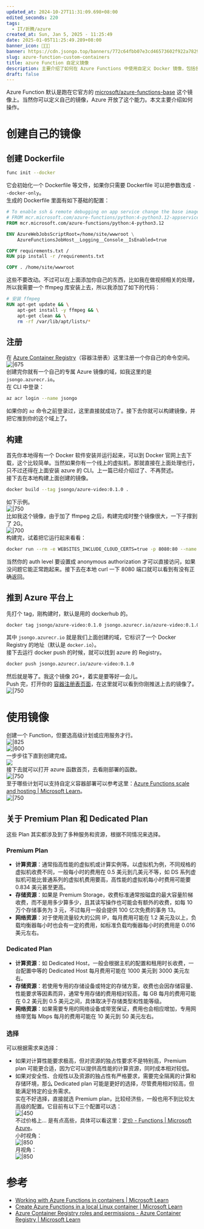 ```yaml
---
updated_at: 2024-10-27T11:31:09.698+08:00
edited_seconds: 220
tags:
  - IT/折腾/azure
created_at: Sun, Jan 5, 2025 - 11:25:49
date: 2025-01-05T11:25:49.289+08:00
banner_icon: 👨🏼‍🍳
banner: https://cdn.jsongo.top/banners/772c64fbb07e3cd46573602f922a7829.jpg
slug: azure-function-custom-containers
title: azure Function 自定义镜像
description: 主要介绍了如何在 Azure Functions 中使用自定义 Docker 镜像，包括创建和配置 Dockerfile，以及将镜像推送到 Azure 容器注册表（ACR）。此外，还讨论了在 Azure 平台上使用这些镜像的步骤和相关的计划选择。
draft: false
---
```

 Azure Function 默认是跑在它官方的 [microsoft/azure-functions-base](https://hub.docker.com/r/microsoft/azure-functions-base) 这个镜像上。当然你可以定义自己的镜像，Azure 开放了这个能力。本文主要介绍如何操作。
# 创建自己的镜像
## 创建 Dockerfile
```bash
func init --docker
```
它会初始化一个 Dockerfile 等文件，如果你只需要 Dockerfile 可以把参数改成 `--docker-only`。  
生成的 Dockerfile 里面有如下基础的配置：
```Dockerfile
# To enable ssh & remote debugging on app service change the base image to the one below
# FROM mcr.microsoft.com/azure-functions/python:4-python3.12-appservice
FROM mcr.microsoft.com/azure-functions/python:4-python3.12

ENV AzureWebJobsScriptRoot=/home/site/wwwroot \
    AzureFunctionsJobHost__Logging__Console__IsEnabled=true

COPY requirements.txt /
RUN pip install -r /requirements.txt

COPY . /home/site/wwwroot
```
这些不要改动。不过可以在上面添加你自己的东西，比如我在做视频相关的处理，所以我需要一个 ffmpeg 库安装上去，所以我添加了如下的代码：
```Dockerfile
# 安装 ffmpeg
RUN apt-get update && \
    apt-get install -y ffmpeg && \
    apt-get clean && \
    rm -rf /var/lib/apt/lists/*
```

## 注册
在 [Azure Container Registry](https://portal.azure.com/#browse/Microsoft.ContainerRegistry%2Fregistries)（容器注册表）这里注册一个你自己的命令空间。  
	![|675](https://cdn.jsongo.top/2025/01/463f2950bea861c9729cb23cdc5a6478.webp)  
创建完你就有一个自己的专属 Azure 镜像的域，如我这里的是 `jsongo.azurecr.io`。  
在 CLI 中登录：
```bash
az acr login --name jsongo
```
如果你的 `az` 命令之前登录过，这里直接就成功了。接下去你就可以构建镜像，并把它推到你的这个域上了。

## 构建
首先你本地得有一个 Docker 软件安装并运行起来，可以到 Docker 官网上去下载，这个比较简单。当然如果你有一个线上的虚拟机，那就直接在上面处理也行，只不过还得在上面安装 azure 的 CLI。上一篇已经介绍过了、不再赘述。  
接下去在本地构建上面创建的镜像。
```bash
docker build --tag jsongo/azure-video:0.1.0 .
```
如下示例。  
	![|750](https://cdn.jsongo.top/2025/01/a28f11024d5a8fe4f5c8ad0337479ee7.webp)  
比如我这个镜像，由于加了 ffmpeg 之后，构建完成时整个镜像很大，一下子撑到了 2G。  
	![|700](https://cdn.jsongo.top/2025/01/4f71b5b5f343bcc4b0db975f24bfce60.webp)  
构建完，试着把它运行起来看看：
```bash
docker run --rm -e WEBSITES_INCLUDE_CLOUD_CERTS=true -p 8080:80 --name test-azure-video -it jsongo.azurecr.io/azure-video
```
当然你的 auth level 要设置成 anonymous authorization 才可以直接访问，如果没问题它能正常跑起来。接下去在本地 curl 一下 8080 端口就可以看到有没有正确返回。

## 推到 Azure 平台上
先打个 tag，刚构建时，默认是用的 dockerhub 的。
```bash
docker tag jsongo/azure-video:0.1.0 jsongo.azurecr.io/azure-video:0.1.0
```
其中 `jsongo.azurecr.io` 就是我们上面创建的域，它标识了一个 Docker Registry 的地址（默认是 `docker.io`）。  
接下去运行 docker push 的时候，就可以找到 azure 的 Registry。
```bash
docker push jsongo.azurecr.io/azure-video:0.1.0
```
然后就是等了。我这个镜像 2G+，着实是要等好一会儿。  
Push 完，打开你的 [容器注册表页面](https://portal.azure.com/#view/HubsExtension/BrowseResource/resourceType/Microsoft.ContainerRegistry%2Fregistries)，在这里就可以看到你刚推送上去的镜像了。  
	![|750](https://cdn.jsongo.top/2025/01/fb1175d6eaf44464ccf31a4c1a79046b.webp)

# 使用镜像
创建一个 Function，但要选高级计划或应用服务才行。  
	![|825](https://cdn.jsongo.top/2025/01/97e0c4a5f43cd4dcb940b3b125e1fbbf.webp)  
	![|600](https://cdn.jsongo.top/2025/01/61ccd18ce92bbd84fe47a4bdf732ff55.webp)  
	一步步往下直到创建完成。  
	![](https://cdn.jsongo.top/2025/01/db86acc839e4545ce6e255d56a6bc911.webp)  
接下去就可以打开 azure 函数首页，去看刚部署的函数。  
	![|750](https://cdn.jsongo.top/2025/01/6efc5b6d235cc4e37d11ef1a7b0c52de.webp)  
至于哪些计划可以支持自定义容器部署可以参考这里：[Azure Functions scale and hosting \| Microsoft Learn](https://learn.microsoft.com/en-us/azure/azure-functions/functions-scale)。  
	![|750](https://cdn.jsongo.top/2025/01/3ef8be06d615efb0daf5495e872d716e.webp)

## 关于 Premium Plan 和 Dedicated Plan
这些 Plan 其实都涉及到了多种服务和资源，根据不同情况来选择。
### Premium Plan
- **计算资源**：通常指高性能的虚拟机或计算实例等。以虚拟机为例，不同规格的虚拟机收费不同，一般每小时的费用在 0.5 美元到几美元不等，如 DS 系列虚拟机可能比普通系列的虚拟机费用要高，高性能的虚拟机每小时费用可能要 0.834 美元甚至更高。
- **存储资源**：如果是 Premium Storage，收费标准通常按磁盘的最大容量阶梯收费，而不是用多少算多少，且其读写操作也可能会有额外的收费，如每 10 万个存储事务为 3 元，不过每月一般会提供 100 亿次免费的事务 13。
- **网络资源**：对于使用流量较大的公网 IP，每月费用可能在 1.2 美元及以上，负载均衡器每小时也会有一定的费用，如标准负载均衡器每小时的费用是 0.016 美元左右。
### Dedicated Plan
- **计算资源**：如 Dedicated Host，一般会根据主机的配置和租用时长收费，一台配置中等的 Dedicated Host 每月费用可能在 1000 美元到 3000 美元左右。
- **存储资源**：若使用专用的存储设备或特定的存储方案，收费也会因存储容量、性能要求等因素而异，通常专用存储的费用相对较高，每 GB 每月的费用可能在 0.2 美元到 0.5 美元之间，具体取决于存储类型和性能等级。
- **网络资源**：如果需要专用的网络设备或带宽保证，费用也会相应增加，专用网络带宽每 Mbps 每月的费用可能在 10 美元到 50 美元左右。
### 选择
可以根据需求来选择：
- 如果对计算性能要求极高，但对资源的独占性要求不是特别高，Premium plan 可能更合适，因为它可以提供高性能的计算资源，同时成本相对较低。
- 如果对安全性、合规性以及资源的独占性有严格要求，需要完全隔离的计算和存储环境，那么 Dedicated plan 可能是更好的选择，尽管费用相对较高，但能满足特定的业务需求。  
实在不好选择，直接就选 Premium plan，比较经济些，一般也用不到比较太高级的配置。它目前有以下三个配置可以选：  
	![|450](https://cdn.jsongo.top/2025/01/c0f3dcf1e6ca0c79664d2697b121675b.webp)  
不过价格上… 是有点高些，具体可以看这里：[定价 - Functions \| Microsoft Azure](https://azure.microsoft.com/zh-cn/pricing/details/functions/)。  
	小时视角：  
	![|850](https://cdn.jsongo.top/2025/01/bcac629924bd882bed230aa3781131f6.webp)  
	月视角：  
	![|850](https://cdn.jsongo.top/2025/01/cc859d4f93fc2c606083a65c5d005ff7.webp)

# 参考
- [Working with Azure Functions in containers \| Microsoft Learn](https://learn.microsoft.com/en-us/azure/azure-functions/functions-how-to-custom-container?tabs=core-tools,acr,azure-cli2,azure-cli&pivots=container-apps#creating-containerized-function-apps)
- [Create Azure Functions in a local Linux container \| Microsoft Learn](https://learn.microsoft.com/en-us/azure/azure-functions/functions-create-container-registry?tabs=acr,bash&pivots=programming-language-python#build-the-container-image-and-verify-locally)
- [Azure Container Registry roles and permissions - Azure Container Registry \| Microsoft Learn](https://learn.microsoft.com/en-us/azure/container-registry/container-registry-roles?tabs=azure-cli)
